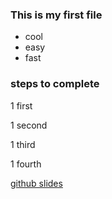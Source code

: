 ### This is my first file
- cool
- easy
- fast

### steps to complete
1 first

1 second

1 third

1 fourth

[github slides](https://github.com/18f/slides)
